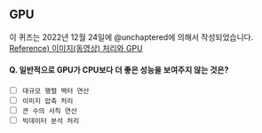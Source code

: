 ## GPU

이 퀴즈는 2022년 12월 24일에 @unchaptered에 의해서 작성되었습니다.  
[Reference) 이미지(동영상) 처리와 GPU](https://github.com/monthly-cs/2022-12/blob/main/GPU/1.%20%EC%9D%B4%EB%AF%B8%EC%A7%80(%EB%8F%99%EC%98%81%EC%83%81)%20%EC%B2%98%EB%A6%AC%EC%99%80%20GPU.md)  


#### Q. 일반적으로 GPU가 CPU보다 더 좋은 성능을 보여주지 않는 것은?

- [ ] `대규모 행렬 백터 연산`
- [ ] `이미지 압축 처리`
- [ ] `큰 수의 사칙 연산`
- [ ] `빅데이터 분석 처리`
